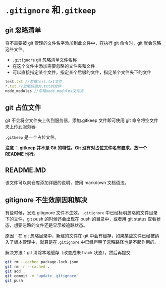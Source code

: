 # `.gitignore` 和`.gitkeep`

## git 忽略清单

将不需要被 git 管理的文件名字添加到此文件中，在执行 git 命令时，git 就会忽略这些文件。

- `.gitignore` git 忽略清单文件名称
- 在这个文件中添加需要忽略的文件夹和文件
- 可以直接指定某个文件，指定某个后缀的文件，指定某个文件夹下的文件

```js
test.txt //忽略test.txt文件
*.txt //忽略后缀为.txt的文件
node_modules //忽略node_modules文件夹
```

## git 占位文件

git 不会将空文件夹上传到服务器，添加.gitkeep 文件即可使用 git 命令将空文件夹上传到服务器.

`.gitkeep` 是一个占位文件。

**注意：.gitkeep 并不是 Git 的特性。Git 没有对占位文件名有要求，放一个 README 也行。**

## README.MD

该文件可以向仓库添加详细的说明，使用 markdown 文档语法。

## gitignore 不生效原因和解决

有些时候，发现 gitignore 文件不生效。`.gitignore` 中已经标明忽略的文件目录下的文件，git push 的时候还会出现在 push 的目录中，或者用 git status 查看状态，想要忽略的文件还是显示被追踪状态。

原因：在 git 忽略目录中，新建的文件在 git 中会有缓存，如果某些文件已经被纳入了版本管理中，就算是在`.gitignore` 中已经声明了忽略路径也是不起作用的。

解决方法：git 清除本地缓存（改变成未 track 状态），然后再提交

```bash
git rm --cached package-lock.json
git rm -r --cached .
git add .
git commit -m 'update .gitignore'
git push
```
